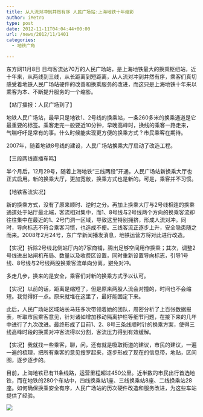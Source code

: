 ```yaml
---
title: 从人流对冲到井然有序 人民广场站:上海地铁十年缩影
author: iMetro
type: post
date: 2012-11-11T04:04:44+00:00
url: /news/2012/11/1401
categories:
  - 地铁广角

---
```

东方网11月8日 日均客流达70万的人民广场站，是上海地铁最大的换乘枢纽站，近十年来，从两线到三线，从长距离到短距离，从人流对冲到井然有序，乘客们真切感受着地铁人民广场站硬件的改善和换乘服务的改进，而这只是上海地铁十年来以乘客为本、不断提升服务的一个缩影。

【站厅播报：人民广场到了】

地铁人民广场站，最早只是地铁1、2号线的换乘站，一条260多米的换乘通道是它最重要的标签。乘客走完一般要近10分钟，早晚高峰时，换线的乘客一路走来，气喘吁吁是常有的事。什么时候能实现更方便的换乘方式？市民乘客在期待。

2007年，随着地铁8号线的建设，人民广场站换乘大厅启动了改造工程。

【三段两线直播车鸣】

半个月后，12月29号，随着上海地铁“三线两段”开通，人民广场站新换乘大厅也正式启用。新的换乘大厅，更加宽敞，换乘方式也是新的。可是，乘客并不习惯。

【地铁客流实况】

新的换乘方式，没有了原来顺时、逆时之分。再加上换乘大厅与2号线相连的换乘通道处于站厅最北端，客流相对集中，而1、8号线与2号线两个方向的换乘客流却往往集中在最近的1、2号门洞一区域，导致这里特别拥挤，形成人流对冲。同时，导向标志不符合乘客习惯，也造成不便。三线客流正逐步上升，安全隐患随之而来。2008年2月24号，东广早新闻播发消息，地铁运营方将对此进行改造。

【实况】拆除2号线北侧站厅内的7家商铺，腾出足够空间用作换乘；其次，调整2号线进出站闸机布局、数量以及收费区设置，同时重新设置导向标志，引导1号线、8号线与2号线两股换乘客流单向分离，避免对冲。

多走几步，换来的是安全，乘客们对新的换乘方式予以认可。

【实况】以前的话，距离是缩短了，但是原来两股人流会对撞的，时间也不会缩短。我觉得好一点。原来就堆在这里了，最好能固定下来。

此后，人民广场站区域站长马珏多次带领着她的团队，周密分析了上百张数据报表，听取市民乘客意见，针对诸如增加移动隔离护栏等细节问题，在接下来的几年中进行了九次改进。最终形成了目前1、2、8号三条线顺时针的换乘方案，使得三线高峰时段的换乘对冲客流得以分割，客流压力得到有效缓解。

【实况】我就找一些乘客，聊，问，还有就是吸取街道的建议，市民的建议，一遍一遍的梳理，把所有乘客的意见搜罗起来，逐步形成了现在的信息带，地贴，区间图，逐步逐步的。

目前，上海地铁已有11条线路，运营里程超过450公里。近半数的市民出行首选地铁，而在地铁的280个车站中，四线换乘站1座、三线换乘站8座、二线换乘站28座。如何确保换乘安全有序，人民广场站的历次硬件改造和服务改进，为这些车站提供了经验。

![][1]

 [1]: http://img.expo2010china.com/expocn/pics/13/13589.jpg
